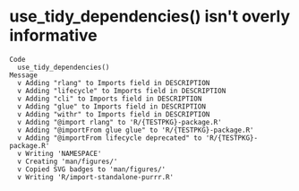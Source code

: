 # use_tidy_dependencies() isn't overly informative

    Code
      use_tidy_dependencies()
    Message
      v Adding "rlang" to Imports field in DESCRIPTION
      v Adding "lifecycle" to Imports field in DESCRIPTION
      v Adding "cli" to Imports field in DESCRIPTION
      v Adding "glue" to Imports field in DESCRIPTION
      v Adding "withr" to Imports field in DESCRIPTION
      v Adding "@import rlang" to 'R/{TESTPKG}-package.R'
      v Adding "@importFrom glue glue" to 'R/{TESTPKG}-package.R'
      v Adding "@importFrom lifecycle deprecated" to 'R/{TESTPKG}-package.R'
      v Writing 'NAMESPACE'
      v Creating 'man/figures/'
      v Copied SVG badges to 'man/figures/'
      v Writing 'R/import-standalone-purrr.R'


